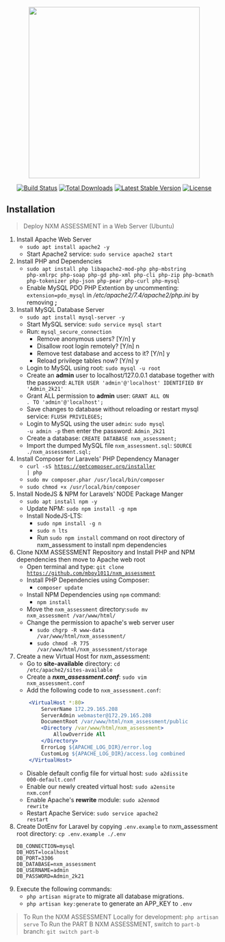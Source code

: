 <p align="center"><a href="https://laravel.com" target="_blank"><img src="https://raw.githubusercontent.com/laravel/art/master/logo-lockup/5%20SVG/2%20CMYK/1%20Full%20Color/laravel-logolockup-cmyk-red.svg" width="400"></a></p>

<p align="center">
<a href="https://travis-ci.org/laravel/framework"><img src="https://travis-ci.org/laravel/framework.svg" alt="Build Status"></a>
<a href="https://packagist.org/packages/laravel/framework"><img src="https://img.shields.io/packagist/dt/laravel/framework" alt="Total Downloads"></a>
<a href="https://packagist.org/packages/laravel/framework"><img src="https://img.shields.io/packagist/v/laravel/framework" alt="Latest Stable Version"></a>
<a href="https://packagist.org/packages/laravel/framework"><img src="https://img.shields.io/packagist/l/laravel/framework" alt="License"></a>
</p>

## Installation
> Deploy NXM ASSESSMENT in a Web Server (Ubuntu)
1. Install Apache Web Server
    -   <code>sudo apt install apache2 -y</code>
    -   Start Apache2 service: <code>sudo service apache2 start</code>
2. Install PHP and Dependencies
    -   <code>sudo apt install php libapache2-mod-php php-mbstring php-xmlrpc php-soap php-gd php-xml php-cli php-zip php-bcmath php-tokenizer php-json php-pear php-curl php-mysql</code>
    -   Enable MySQL PDO PHP Extention by uncommenting: <code>extension=pdo_mysql</code> in <i>/etc/apache2/7.4/apache2/php.ini</i> by removing <b>;</b>
3. Install MySQL Database Server
    -   <code>sudo apt install mysql-server -y</code>
    -   Start MySQL service: <code>sudo service mysql start</code>
    -   Run: <code>mysql_secure_connection</code>
        -   Remove anonymous users? [Y/n] y
        -   Disallow root login remotely? [Y/n] n
        -   Remove test database and access to it? [Y/n] y
        -   Reload privilege tables now? [Y/n] y
    -   Login to MySQL using root: <code>sudo mysql -u root</code>
    -   Create an <b>admin</b> user to localhost/127.0.0.1 database together with the password: <code>ALTER USER 'admin'@'localhost' IDENTIFIED BY 'Admin_2k21'</code>
    -   Grant ALL permission to <b>admin</b> user: <code>GRANT ALL ON *.* TO 'admin'@'localhost';</code>
    -   Save changes to database without reloading or restart mysql service: <code>FLUSH PRIVILEGES;</code>
    -   Login to MySQL using the user `admin`: <code>sudo mysql -u admin -p</code> then enter the password: `Admin_2k21`
    -   Create a database: <code>CREATE DATABASE nxm_assessment;</code>
    -   Import the dumped MySQL file `nxm_assessment.sql`: <code>SOURCE ./nxm_assessment.sql;</code> 
4. Install Composer for Laravels' PHP Dependency Manager 
    -   <code>curl -sS https://getcomposer.org/installer | php</code>
    -   <code>sudo mv composer.phar /usr/local/bin/composer</code>
    -   <code>sudo chmod +x /usr/local/bin/composer</code>
5. Install NodeJS & NPM for Laravels' NODE Package Manger
    -   <code>sudo apt install npm -y</code>
    -   Update NPM: <code>sudo npm install -g npm</code>
    -   Install NodeJS-LTS:
        -   <code>sudo npm install -g n</code>
        -   <code>sudo n lts</code>
        -   Run <code>sudo npm install</code> command on root directory of nxm_assessment to install npm dependencies
6. Clone NXM ASSESSMENT Repository and Install PHP and NPM dependencies then move to Apache web root
    -   Open terminal and type: <code>git clone https://github.com/mboy1011/nxm_assessment</code>
    -   Install PHP Dependencies using Composer:
        -   <code>composer update</code>
    -   Install NPM Dependencies using `npm` command:
        -   <code>npm install</code>
    -   Move the `nxm_assessment` directory:<code>sudo mv nxm_assessment /var/www/html/</code>
    -   Change the permission to apache's web server user 
        -   <code>sudo chgrp -R www-data /var/www/html/nxm_assessment/</code>
        -   <code>sudo chmod -R 775 /var/www/html/nxm_assessment/storage</code>
7. Create a new Virtual Host for nxm_assessment:
    -   Go to <b>site-available</b> directory: <code>cd /etc/apache2/sites-available</code>
    -   Create a <b><i>nxm_assessment.conf</i></b>: <code>sudo vim nxm_assessment.conf</code>
    -   Add the following code to `nxm_assessment.conf`:
    ```apache
        <VirtualHost *:80>
            ServerName 172.29.165.208
            ServerAdmin webmaster@172.29.165.208
            DocumentRoot /var/www/html/nxm_assessment/public
            <Directory /var/www/html/nxm_assessment>
                AllowOverride All
            </Directory>
            ErrorLog ${APACHE_LOG_DIR}/error.log
            CustomLog ${APACHE_LOG_DIR}/access.log combined
        </VirtualHost>
    ```
    -   Disable default config file for virtual host: <code>sudo a2dissite 000-default.conf</code>
    -   Enable our newly created virtual host: <code>sudo a2ensite nxm.conf</code>
    -   Enable Apache's <b>rewrite</b> module: <code>sudo a2enmod rewrite</code>
    -   Restart Apache Service: <code>sudo service apache2 restart</code>
8. Create DotEnv for Laravel by copying `.env.example` to nxm_assessment root directory: <code>cp .env.example ./.env</code>
    ```.env
    DB_CONNECTION=mysql
    DB_HOST=localhost
    DB_PORT=3306
    DB_DATABASE=nxm_assessment
    DB_USERNAME=admin
    DB_PASSWORD=Admin_2k21
    ```
9. Execute the following commands:
    -   <code>php artisan migrate</code> to migrate all database migrations.
    -   <code>php artisan key:generate</code> to generate an APP_KEY to `.env`
> To Run the NXM ASSESSMENT Locally for development: <code>php artisan serve</code>
> To Run the PART B NXM ASSESSMENT, switch to `part-b` branch: <code>git switch part-b</code> 